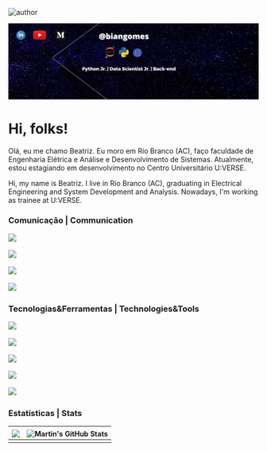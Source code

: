 ![author](https://img.shields.io/badge/author-beatriznascimento-purple.svg)

<p align="center">
  <img src="banner3.png" >
</p>

# Hi, folks!

Olá, eu me chamo Beatriz. Eu moro em Rio Branco (AC), faço faculdade de Engenharia Elétrica e Análise e Desenvolvimento de Sistemas. Atualmente, estou estagiando em desenvolvimento no Centro Universitário U:VERSE. 

Hi, my name is Beatriz. I live in Rio Branco (AC), graduating in Electrical Engineering and System Development and Analysis. Nowadays, I'm working as trainee at U:VERSE.



### Comunicação | Communication



![](https://img.shields.io/badge/SocialNetwork-LinkedIn-informational?style=flat&logo=LinkedIn&logoColor=white&color=2bbc8a)

![](https://img.shields.io/badge/Articles-Medium-informational?style=flat&logo=Medium&logoColor=white&color=2bbc8a)

![](https://img.shields.io/badge/Channel-Youtube-informational?style=flat&logo=youtube&logoColor=white&color=2bbc8a)

![](https://img.shields.io/badge/Articles-Dev.to-informational?style=flat&logo=dev.to&logoColor=white&color=2bbc8a)



### Tecnologias&Ferramentas | Technologies&Tools



![](https://img.shields.io/badge/Editor-intelliJ_IDEA-informational?style=flat&logo=intellij-idea&logoColor=white&color=2bbc8a)

![](https://img.shields.io/badge/Editor-visual_studio_code-informational?style=flat&logo=visual-studio-code&logoColor=white&color=2bbc8a)

![](https://img.shields.io/badge/Code-Python-informational?style=flat&logo=python&logoColor=white&color=2bbc8a)

![](https://img.shields.io/badge/Code-PHP-informational?style=flat&logo=php&logoColor=white&color=2bbc8a)

![](https://img.shields.io/badge/Database-SQL-informational?style=flat&logo=MySQL&logoColor=white&color=2bbc8a)



### Estatísticas | Stats

| <img align="center" src="https://github-readme-stats.vercel.app/api/top-langs/?username=biangomes&hide=java,html&title_color=ffffff&text_color=c9cacc&icon_color=2bbc8a&bg_color=1d1f21" /> | <img align="center" src="https://github-readme-stats.vercel.app/api?username=biangomes&show_icons=true&line_height=27&count_private=true&title_color=ffffff&text_color=c9cacc&icon_color=2bbc8a&bg_color=1d1f21" alt="Martin's GitHub Stats" /> |
| ------------------------------------------------------------ | ------------------------------------------------------------ |
|                                                              |                                                              |







